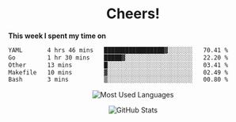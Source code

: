 <h1 align="center">Cheers!</h1>

**This week I spent my time on**
<!--START_SECTION:waka-->

```txt
YAML       4 hrs 46 mins   █████████████████▓░░░░░░░   70.41 %
Go         1 hr 30 mins    █████▓░░░░░░░░░░░░░░░░░░░   22.20 %
Other      13 mins         █░░░░░░░░░░░░░░░░░░░░░░░░   03.41 %
Makefile   10 mins         ▓░░░░░░░░░░░░░░░░░░░░░░░░   02.49 %
Bash       3 mins          ▒░░░░░░░░░░░░░░░░░░░░░░░░   00.80 %
```

<!--END_SECTION:waka-->

<p align="center"><img src="https://github-readme-stats.vercel.app/api/top-langs/?username=thnkrn&layout=compact&hide=html&theme=tokyonight" alt="Most Used Languages" /></p>

<p align="center"><img src="https://github-readme-stats.vercel.app/api?username=thnkrn&show_icons=true&count_private=true&theme=tokyonight&show=reviews&hide_rank=false&rank_icon=github" alt="GitHub Stats" /></p>

<!-- <p align="center"><a href="https://wakatime.com"><img src="https://wakatime.com/share/@thnkrn/40092326-d1bd-471b-89da-9a7c63939402.png" /></p>
 -->
